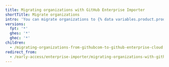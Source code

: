 ```yaml
---
title: Migrating organizations with GitHub Enterprise Importer
shortTitle: Migrate organizations
intro: 'You can migrate organizations to {% data variables.product.prodname_dotcom %} with {% data variables.product.prodname_importer_proper_name %}.'
versions:
  fpt: '*'
  ghes: '*'
  ghec: '*'
children:
  - /migrating-organizations-from-githubcom-to-github-enterprise-cloud
redirect_from:
  - /early-access/enterprise-importer/migrating-organizations-with-github-enterprise-importer
---
```


